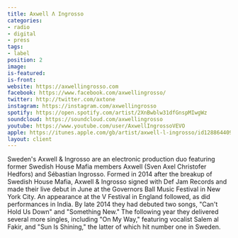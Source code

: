 ```yaml
---
title: Axwell Λ Ingrosso
categories:
- radio
- digital
- press
tags:
- label
position: 2
image:
is-featured:
is-front:
website: https://axwellingrosso.com
facebook: https://www.facebook.com/axwellingrosso/
twitter: http://twitter.com/axtone
instagram: https://instagram.com/axwellingrosso
spotify: https://open.spotify.com/artist/2XnBwblw31dfGnspMIwgWz
soundcloud: https://soundcloud.com/axwellingrosso
youtube: https://www.youtube.com/user/AxwellIngrossoVEVO
apple: https://itunes.apple.com/gb/artist/axwell-l-ingrosso/id128864409
layout: client
---
```


Sweden's Axwell & Ingrosso are an electronic production duo featuring former Swedish House Mafia members Axwell (Sven Axel Christofer Hedfors) and Sébastian Ingrosso. Formed in 2014 after the breakup of Swedish House Mafia, Axwell & Ingrosso signed with Def Jam Records and made their live debut in June at the Governors Ball Music Festival in New York City. An appearance at the V Festival in England followed, as did performances in India. By late 2014 they had debuted two songs, "Can't Hold Us Down" and "Something New." The following year they delivered several more singles, including "On My Way," featuring vocalist Salem al Fakir, and "Sun Is Shining," the latter of which hit number one in Sweden.